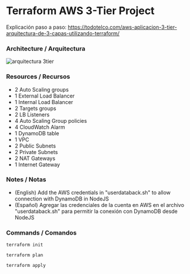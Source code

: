 # Terraform AWS 3-Tier Project

Explicación paso a paso: https://todotelco.com/aws-aplicacion-3-tier-arquitectura-de-3-capas-utilizando-terraform/

### Architecture / Arquitectura
![arquitectura 3tier](https://github.com/user-attachments/assets/be32dd0d-47f3-4731-94c6-1b9b5d01e702)

### Resources / Recursos
* 2 Auto Scaling groups
* 1 External Load Balancer
* 1 Internal Load Balancer
* 2 Targets groups
* 2 LB Listeners
* 4 Auto Scaling Group policies
* 4 CloudWatch Alarm
* 1 DynamoDB table
* 1 VPC
* 2 Public Subnets
* 2 Private Subnets
* 2 NAT Gateways
* 1 Internet Gateway

### Notes / Notas

* (English) Add the AWS credentials in "userdataback.sh" to allow connection with DynamoDB in NodeJS
* (Español) Agregar las credenciales de la cuenta en AWS en el archivo "userdataback.sh" para permitir la conexión con DynamoDB desde NodeJS

### Commands / Comandos

```
terraform init
```

```
terraform plan
```

```
terraform apply
```
